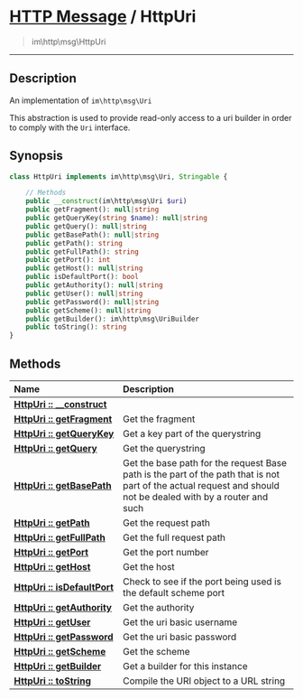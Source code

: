 # [HTTP Message](http.md) / HttpUri
 > im\http\msg\HttpUri
____

## Description
An implementation of `im\http\msg\Uri`

This abstraction is used to provide read-only access to a
uri builder in order to comply with the `Uri` interface.

## Synopsis
```php
class HttpUri implements im\http\msg\Uri, Stringable {

    // Methods
    public __construct(im\http\msg\Uri $uri)
    public getFragment(): null|string
    public getQueryKey(string $name): null|string
    public getQuery(): null|string
    public getBasePath(): null|string
    public getPath(): string
    public getFullPath(): string
    public getPort(): int
    public getHost(): null|string
    public isDefaultPort(): bool
    public getAuthority(): null|string
    public getUser(): null|string
    public getPassword(): null|string
    public getScheme(): null|string
    public getBuilder(): im\http\msg\UriBuilder
    public toString(): string
}
```

## Methods
| Name | Description |
| :--- | :---------- |
| [__HttpUri&nbsp;::&nbsp;\_\_construct__](http-HttpUri-__construct.md) |  |
| [__HttpUri&nbsp;::&nbsp;getFragment__](http-HttpUri-getFragment.md) | Get the fragment |
| [__HttpUri&nbsp;::&nbsp;getQueryKey__](http-HttpUri-getQueryKey.md) | Get a key part of the querystring |
| [__HttpUri&nbsp;::&nbsp;getQuery__](http-HttpUri-getQuery.md) | Get the querystring |
| [__HttpUri&nbsp;::&nbsp;getBasePath__](http-HttpUri-getBasePath.md) | Get the base path for the request  Base path is the part of the path that is not part of the actual request and should not be dealed with by a router and such |
| [__HttpUri&nbsp;::&nbsp;getPath__](http-HttpUri-getPath.md) | Get the request path |
| [__HttpUri&nbsp;::&nbsp;getFullPath__](http-HttpUri-getFullPath.md) | Get the full request path |
| [__HttpUri&nbsp;::&nbsp;getPort__](http-HttpUri-getPort.md) | Get the port number |
| [__HttpUri&nbsp;::&nbsp;getHost__](http-HttpUri-getHost.md) | Get the host |
| [__HttpUri&nbsp;::&nbsp;isDefaultPort__](http-HttpUri-isDefaultPort.md) | Check to see if the port being used is the default scheme port |
| [__HttpUri&nbsp;::&nbsp;getAuthority__](http-HttpUri-getAuthority.md) | Get the authority |
| [__HttpUri&nbsp;::&nbsp;getUser__](http-HttpUri-getUser.md) | Get the uri basic username |
| [__HttpUri&nbsp;::&nbsp;getPassword__](http-HttpUri-getPassword.md) | Get the uri basic password |
| [__HttpUri&nbsp;::&nbsp;getScheme__](http-HttpUri-getScheme.md) | Get the scheme |
| [__HttpUri&nbsp;::&nbsp;getBuilder__](http-HttpUri-getBuilder.md) | Get a builder for this instance |
| [__HttpUri&nbsp;::&nbsp;toString__](http-HttpUri-toString.md) | Compile the URI object to a URL string |
